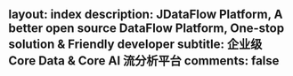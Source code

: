 layout: index
description: JDataFlow Platform, A better open source DataFlow Platform, One-stop solution & Friendly developer
subtitle: 企业级Core Data & Core AI 流分析平台
comments: false
---
